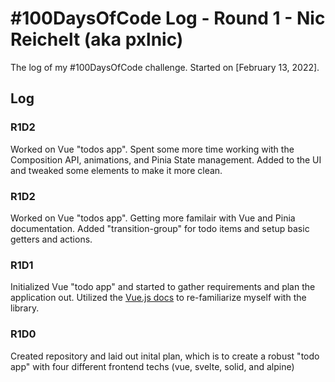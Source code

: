 # #100DaysOfCode Log - Round 1 - Nic Reichelt (aka pxlnic)

The log of my #100DaysOfCode challenge. Started on [February 13, 2022].

## Log

### R1D2
Worked on Vue "todos app". Spent some more time working with the Composition API, animations, and Pinia State management. Added to the UI and tweaked some elements to make it more clean.

### R1D2
Worked on Vue "todos app". Getting more familair with Vue and Pinia documentation. Added "transition-group" for todo items and setup basic getters and actions.

### R1D1 
Initialized Vue "todo app" and started to gather requirements and plan the application out. Utilized the [Vue.js docs](https://vuejs.org/guide/quick-start.html#with-build-tools) to re-familiarize myself with the library.

### R1D0
Created repository and laid out inital plan, which is to create a robust "todo app" with four different frontend techs (vue, svelte, solid, and alpine)